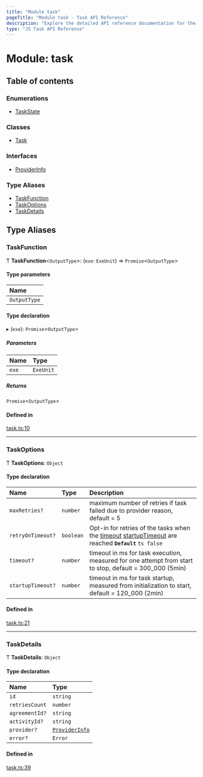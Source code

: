 ```yaml
---
title: "Module task"
pageTitle: "Module task - Task API Reference"
description: "Explore the detailed API reference documentation for the Module task within the Task API SDK for the Golem Network."
type: "JS Task API Reference"
---
```

# Module: task

## Table of contents

### Enumerations

- [TaskState](../enums/task.TaskState)

### Classes

- [Task](../classes/task.Task)

### Interfaces

- [ProviderInfo](../interfaces/task.ProviderInfo)

### Type Aliases

- [TaskFunction](task#taskfunction)
- [TaskOptions](task#taskoptions)
- [TaskDetails](task#taskdetails)

## Type Aliases

### TaskFunction

Ƭ **TaskFunction**\<`OutputType`\>: (`exe`: `ExeUnit`) => `Promise`\<`OutputType`\>

#### Type parameters

| Name |
| :------ |
| `OutputType` |

#### Type declaration

▸ (`exe`): `Promise`\<`OutputType`\>

##### Parameters

| Name | Type |
| :------ | :------ |
| `exe` | `ExeUnit` |

##### Returns

`Promise`\<`OutputType`\>

#### Defined in

[task.ts:10](https://github.com/golemfactory/golem-sdk-task-executor/blob/a31d1c9/src/task.ts#L10)

___

### TaskOptions

Ƭ **TaskOptions**: `Object`

#### Type declaration

| Name | Type | Description |
| :------ | :------ | :------ |
| `maxRetries?` | `number` | maximum number of retries if task failed due to provider reason, default = 5 |
| `retryOnTimeout?` | `boolean` | Opt-in for retries of the tasks when the [timeout](task#timeout) [startupTimeout](task#startuptimeout) are reached **`Default`** ```ts false ``` |
| `timeout?` | `number` | timeout in ms for task execution, measured for one attempt from start to stop, default = 300_000 (5min) |
| `startupTimeout?` | `number` | timeout in ms for task startup, measured from initialization to start, default = 120_000 (2min) |

#### Defined in

[task.ts:21](https://github.com/golemfactory/golem-sdk-task-executor/blob/a31d1c9/src/task.ts#L21)

___

### TaskDetails

Ƭ **TaskDetails**: `Object`

#### Type declaration

| Name | Type |
| :------ | :------ |
| `id` | `string` |
| `retriesCount` | `number` |
| `agreementId?` | `string` |
| `activityId?` | `string` |
| `provider?` | [`ProviderInfo`](../interfaces/task.ProviderInfo) |
| `error?` | `Error` |

#### Defined in

[task.ts:39](https://github.com/golemfactory/golem-sdk-task-executor/blob/a31d1c9/src/task.ts#L39)
